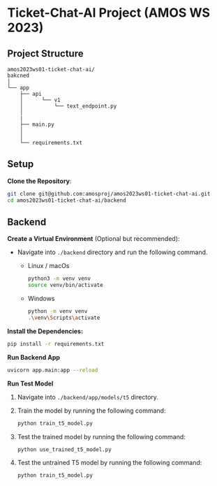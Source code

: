 # Ticket-Chat-AI Project (AMOS WS 2023)

## Project Structure

    amos2023ws01-ticket-chat-ai/
    bakcned
    │
    └── app
        ├── api
        │      └── v1
        │          └── text_endpoint.py
        │
        |
        ├── main.py
        │
        │
        └── requirements.txt

## Setup

**Clone the Repository**:

```bash
git clone git@github.com:amosproj/amos2023ws01-ticket-chat-ai.git
cd amos2023ws01-ticket-chat-ai/backend
```

## Backend

**Create a Virtual Environment** (Optional but recommended):

- Navigate into `./backend` directory and run the following command.

  - Linux / macOs

      ```bash
      python3 -m venv venv
      source venv/bin/activate
      ```

  - Windows

      ```bash
      python -m venv venv
      .\venv\Scripts\activate
      ```

**Install the Dependencies:**
   
   ```bash
   pip install -r requirements.txt
   ```

**Run Backend App**

   ```bash
   uvicorn app.main:app --reload
   ```

**Run Test Model**

1. Navigate into `./backend/app/models/t5` directory.

2. Train the model by running the following command:

   ```bash
   python train_t5_model.py
   ```

3. Test the trained model by running the following command:

   ```bash
   python use_trained_t5_model.py
   ```

4. Test the untrained T5 model by running the following command:

   ```bash
   python train_t5_model.py
   ```
